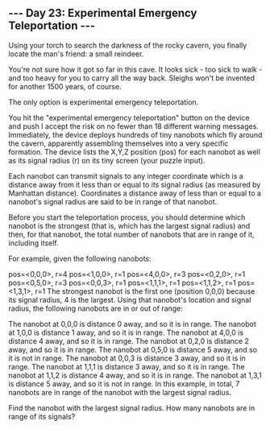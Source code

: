 ## --- Day 23: Experimental Emergency Teleportation ---
   Using your torch to search the darkness of the rocky cavern, you finally locate the man's friend: a small reindeer.

   You're not sure how it got so far in this cave. It looks sick - too sick to walk - and too heavy for you to carry all the way back. Sleighs won't be invented for another 1500 years, of course.

   The only option is experimental emergency teleportation.

   You hit the "experimental emergency teleportation" button on the device and push I accept the risk on no fewer than 18 different warning messages. Immediately, the device deploys hundreds of tiny nanobots which fly around the cavern, apparently assembling themselves into a very specific formation. The device lists the X,Y,Z position (pos) for each nanobot as well as its signal radius (r) on its tiny screen (your puzzle input).

   Each nanobot can transmit signals to any integer coordinate which is a distance away from it less than or equal to its signal radius (as measured by Manhattan distance). Coordinates a distance away of less than or equal to a nanobot's signal radius are said to be in range of that nanobot.

   Before you start the teleportation process, you should determine which nanobot is the strongest (that is, which has the largest signal radius) and then, for that nanobot, the total number of nanobots that are in range of it, including itself.

   For example, given the following nanobots:

   pos=<0,0,0>, r=4
   pos=<1,0,0>, r=1
   pos=<4,0,0>, r=3
   pos=<0,2,0>, r=1
   pos=<0,5,0>, r=3
   pos=<0,0,3>, r=1
   pos=<1,1,1>, r=1
   pos=<1,1,2>, r=1
   pos=<1,3,1>, r=1
   The strongest nanobot is the first one (position 0,0,0) because its signal radius, 4 is the largest. Using that nanobot's location and signal radius, the following nanobots are in or out of range:

   The nanobot at 0,0,0 is distance 0 away, and so it is in range.
   The nanobot at 1,0,0 is distance 1 away, and so it is in range.
   The nanobot at 4,0,0 is distance 4 away, and so it is in range.
   The nanobot at 0,2,0 is distance 2 away, and so it is in range.
   The nanobot at 0,5,0 is distance 5 away, and so it is not in range.
   The nanobot at 0,0,3 is distance 3 away, and so it is in range.
   The nanobot at 1,1,1 is distance 3 away, and so it is in range.
   The nanobot at 1,1,2 is distance 4 away, and so it is in range.
   The nanobot at 1,3,1 is distance 5 away, and so it is not in range.
   In this example, in total, 7 nanobots are in range of the nanobot with the largest signal radius.

   Find the nanobot with the largest signal radius. How many nanobots are in range of its signals?
